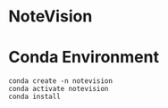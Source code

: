 # NoteVision

# Conda Environment
```
conda create -n notevision
conda activate notevision
conda install 
```